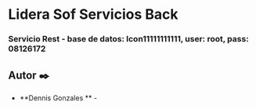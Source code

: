 # Lidera Sof Servicios Back
### Servicio Rest - base de datos: lcon11111111111, user: root, pass: 08126172

## Autor ✒️

* **Dennis Gonzales ** - 
